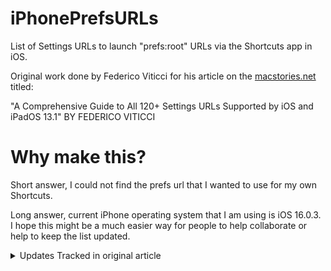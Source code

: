 # iPhonePrefsURLs
List of Settings URLs to launch "prefs:root" URLs via the Shortcuts app in iOS.

Original work done by Federico Viticci for his article on the [macstories.net](https://www.macstories.net/ios/a-comprehensive-guide-to-all-120-settings-urls-supported-by-ios-and-ipados-13-1/) titled:

"A Comprehensive Guide to All 120+ Settings URLs Supported by iOS and iPadOS 13.1"
BY FEDERICO VITICCI

# Why make this?

Short answer, I could not find the prefs url that I wanted to use for my own Shortcuts.

Long answer, current iPhone operating system that I am using is iOS 16.0.3. I hope this might be a much easier way for people to help collaborate or help to keep the list updated.

<details>
<summary>Updates Tracked in original article</summary>

    October 1, 2019
        * Added URLs for Cellular ⇾ Cellular Data Options and Accessibility ⇾ Display & Text Size (thanks, [Konstantin](https://twitter.com/chronos1121/status/1179060620567678979))
        * Fixed Phone URL
        * Removed unsupported Podcasts URL
        * As reported by Reddit user ‘PuyoPuyoPrisoner’, it is possible to jump directly to a third-party app’s Settings page by using its Bundle ID. Instructions are available in this Reddit comment. For example, you could access the Adobe Lightroom page in Settings via prefs:root=com.adobe.lrmobilephone (thanks, samesimilar)
        * Added URL for Passwords & Accounts page (thanks, Darius)

 ## October 5, 2019

* Added URLs for Passwords & Accounts ⇾ Fetch New Data and Passwords & Accounts ⇾ Add Account (thanks, Jeremy).

 ## December 20, 2019

* Added URLs for Text Replacement, One Handed Keyboard, and TV settings (thanks to Launcher developer Greg Gardner).

 ## April 21, 2020

* Added URL for Settings ⇾ General ⇾ Keyboard ⇾ Hardware Keyboard (thanks, Phil). This is best used as a widget shortcut to quickly adjust the Magic Keyboard’s brightness level. You can find the shortcut here.
* Added URL for Safari ⇾ Clear History and Data (thanks, Odenwald).
* Added URL for Safari ⇾ Advanced (thanks, Bill).
* Updated Open Settings shortcut with latest additions.

 ## September 23, 2020

* Revised structure for Mail ⇾ Accounts URLs based on iOS 14
* Added URLs for Privacy ⇾ Analytics & Improvements and Privacy ⇾ Apple Advertising (thanks, Ethan)
* Added new Passwords URL (thanks, Ricky)

 ## November 3, 2020

* Added URL for VPN ⇾ DNS (thanks, Graham)

</details>
